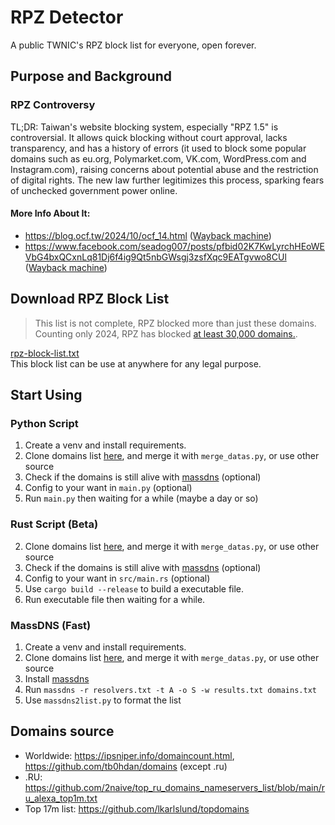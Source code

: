 # RPZ Detector
A public TWNIC's RPZ block list for everyone, open forever.  
## Purpose and Background
### RPZ Controversy
TL;DR: Taiwan's website blocking system, especially "RPZ 1.5" is controversial. It allows quick blocking without court approval, lacks transparency, and has a history of errors (it used to block some popular domains such as eu.org, Polymarket.com, VK.com, WordPress.com and Instagram.com), raising concerns about potential abuse and the restriction of digital rights. The new law further legitimizes this process, sparking fears of unchecked government power online.
#### More Info About It:
- <https://blog.ocf.tw/2024/10/ocf_14.html> ([Wayback machine](https://web.archive.org/web/2/https://blog.ocf.tw/2024/10/ocf_14.html))
- <https://www.facebook.com/seadog007/posts/pfbid02K7KwLyrchHEoWEVbG4bxQCxnLq81Dj6f4ig9Qt5nbGWsgj3zsfXqc9EATgvwo8CUl> ([Wayback machine](https://web.archive.org/web/20230607001325/https://www.facebook.com/seadog007/posts/pfbid02K7KwLyrchHEoWEVbG4bxQCxnLq81Dj6f4ig9Qt5nbGWsgj3zsfXqc9EATgvwo8CUl))
## Download RPZ Block List
> This list is not complete, RPZ blocked more than just these domains. Counting only 2024, RPZ has blocked [at least 30,000 domains.](https://rpz.twnic.tw/e_2.html).  

[rpz-block-list.txt](https://github.com/MagicTeaMC/rpz-detector/blob/main/rpz-block-list.txt)  
This block list can be use at anywhere for any legal purpose.  
## Start Using
### Python Script
1. Create a venv and install requirements.
2. Clone domains list [here](https://github.com/tb0hdan/domains), and merge it with `merge_datas.py`, or use other source  
3. Check if the domains is still alive with [massdns](https://github.com/blechschmidt/massdns) (optional)
4. Config to your want in `main.py` (optional)
5. Run `main.py` then waiting for a while (maybe a day or so)
### Rust Script (Beta)
2. Clone domains list [here](https://github.com/tb0hdan/domains), and merge it with `merge_datas.py`, or use other source 
3. Check if the domains is still alive with [massdns](https://github.com/blechschmidt/massdns) (optional)
4. Config to your want in `src/main.rs` (optional)
1. Use `cargo build --release` to build a executable file.
5. Run executable file then waiting for a while.
### MassDNS (Fast)
1. Create a venv and install requirements.
2. Clone domains list [here](https://github.com/tb0hdan/domains), and merge it with `merge_datas.py`, or use other source  
3. Install [massdns](https://github.com/blechschmidt/massdns)
4. Run `massdns -r resolvers.txt -t A -o S -w results.txt domains.txt`
4. Use `massdns2list.py` to format the list
## Domains source
- Worldwide: <https://ipsniper.info/domaincount.html>, <https://github.com/tb0hdan/domains> (except .ru)
- .RU: <https://github.com/2naive/top_ru_domains_nameservers_list/blob/main/ru_alexa_top1m.txt>
- Top 17m list: <https://github.com/lkarlslund/topdomains>